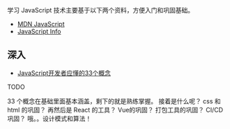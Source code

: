 
学习 JavaScript 技术主要基于以下两个资料，方便入门和巩固基础。

- [MDN JavaScript](https://developer.mozilla.org/zh-CN/docs/Web/JavaScript)
- [JavaScript Info](https://zh.javascript.info/)

## 深入

- [JavaScript开发者应懂的33个概念](https://github.com/stephentian/33-js-concepts?tab=readme-ov-file)


TODO 

33 个概念在基础里面基本涵盖，剩下的就是熟练掌握。
接着是什么呢？
css 和 html 的巩固？
再然后是 React 的工具？
Vue的巩固？
打包工具的巩固？
CI/CD 巩固？
哦。。设计模式和算法！
